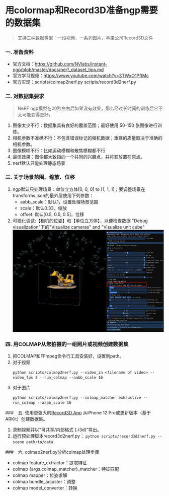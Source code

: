 # 用colormap和Record3D准备ngp需要的数据集
> 支持三种数据类型：一段视频，一系列图片，苹果公司Record3D文件

### 一. 准备资料
- 官方文档：https://github.com/NVlabs/instant-ngp/blob/master/docs/nerf_dataset_tips.md
- 官方学习视频：https://www.youtube.com/watch?v=3TWxO1PftMc
- 官方实现：scripts/colmap2nerf.py  scripts/record3d2nerf.py 

### 二. 对数据集要求
> NeRF ngp模型在20秒左右后如果没有效果，那么经过长时间的训练后它不太可能变得更好。
1. 图像太少不行：数据集具有良好的覆盖范围；最好使用 50-150 张图像进行训练。
2. 相机参数不准确不行：不包含错误标记的相机数据；重建的质量取决于准确的相机参数。
3. 图像模糊不行：比如运动模糊和散焦模糊都不行
4. 最佳效果：图像都大致指向一个共同的兴趣点，并将其放置在原点。
5. nerf默认只能处理静态场景

### 三. 关于场景范围、缩放、位移
1. ngp默认只处理场景：单位立方体[0, 0, 0] to [1, 1, 1]；要调整场景在transforms.json的最外层使用下列参数：
    - aabb_scale：默认1，设置处理场景范围
    - scale：默认0.33，缩放
    - offset: 默认[0.5, 0.5, 0.5]，位移
2. 可视化调试:【相机的位姿】和【单位立方体】，以便检查数据
"Debug visualization"下的"Visualize cameras" and "Visualize unit cube"
![](.images/27f82a44.png)

### 四. 用COLMAP从您拍摄的一组照片或视频创建数据集
1. 把COLMAP和FFmpeg命令行工具安装好，设置到path。
2. 对于视频
    ```
    python scripts/colmap2nerf.py --video_in <filename of video> --video_fps 2 --run_colmap --aabb_scale 16
    ```
3. 对于图片
   ```
   python scripts/colmap2nerf.py --colmap_matcher exhaustive --run_colmap --aabb_scale 16
   ```
   
###　五. 使用更强大的[Record3D App](https://record3d.app) 从iPhone 12 Pro或更新版本（基于 ARKit）创建数据集。 
1. 录制视频并以“可共享/内部格式 (.r3d)”导出。
2. 运行预处理脚本record3d2nerf.py：
```python scripts/record3d2nerf.py --scene path/to/data```

###　六. colmap2nerf.py分析colmap处理步骤
- colmap feature_extractor：提取特征
- colmap {args.colmap_matcher}_matcher：特征匹配
- colmap mapper：位姿求解
- colmap bundle_adjuster：调整
- colmap model_converter：转换





